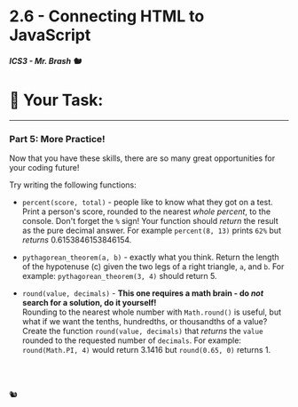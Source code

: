 # 2.6 - Connecting HTML to JavaScript

##### ICS3 - Mr. Brash 🐿️

# 📝 Your Task:



---

### Part 5: More Practice!

Now that you have these skills, there are so many great opportunities for your coding future!

Try writing the following functions:

- `percent(score, total)` - people like to know what they got on a test. Print a person's score, rounded to the nearest _whole percent_, to the console. Don't forget the `%` sign! Your function should _return_ the result as the pure decimal answer. For example `percent(8, 13)` prints `62%` but _returns_ 0.6153846153846154.  

- `pythagorean_theorem(a, b)` - exactly what you think. Return the length of the hypotenuse (c) given the two legs of a right triangle, `a`, and `b`. For example: `pythagorean_theorem(3, 4)` should return 5.  

- `round(value, decimals)` - **This one requires a math brain - do _not_ search for a solution, do it yourself!**  
  Rounding to the nearest whole number with `Math.round()` is useful, but what if we want the tenths, hundredths, or thousandths of a value? Create the function `round(value, decimals)` that _returns_ the `value` rounded to the requested number of `decimals`. For example: `round(Math.PI, 4)` would return 3.1416 but `round(0.65, 0)` returns 1.  


<br>
<br>

🐿️
